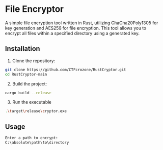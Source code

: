 # File Encryptor

A simple file encryption tool written in Rust, utilizing ChaCha20Poly1305 for key generation and AES256 for file encryption. This tool allows you to encrypt all files within a specified directory using a generated key.

## Installation

1. Clone the repository:

```bash
git clone https://github.com/CTFcrozone/RustCryptor.git
cd RustCryptor-main
```
2. Build the project:

```bash
cargo build --release
```
3. Run the executable

```bash
.\target\release\cryptor.exe
```

## Usage
```bash
Enter a path to encrypt:
C:\absolute\path\to\directory
```
